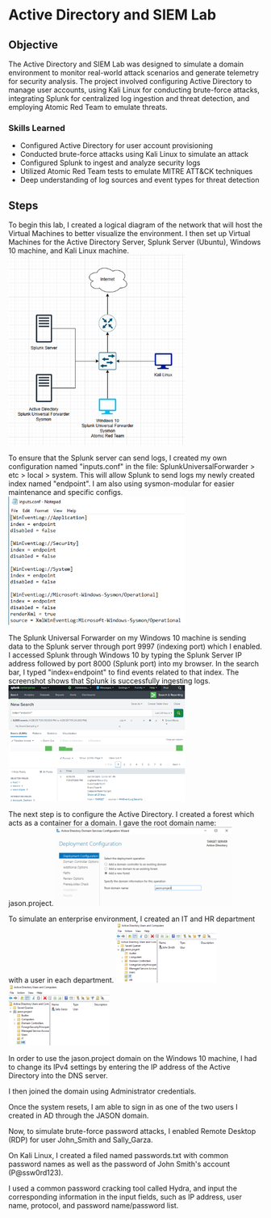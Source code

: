 # Active Directory and SIEM Lab

## Objective

The Active Directory and SIEM Lab was designed to simulate a domain environment to monitor real-world attack scenarios and generate telemetry for security analysis. The project involved configuring Active Directory to manage user accounts, using Kali Linux for conducting brute-force attacks, integrating Splunk for centralized log ingestion and threat detection, and employing Atomic Red Team to emulate threats. 

### Skills Learned

- Configured Active Directory for user account provisioning
- Conducted brute-force attacks using Kali Linux to simulate an attack
- Configured Splunk to ingest and analyze security logs
- Utilized Atomic Red Team tests to emulate MITRE ATT&CK techniques
- Deep understanding of log sources and event types for threat detection

## Steps

To begin this lab, I created a logical diagram of the network that will host the Virtual Machines to better visualize the environment. I then set up Virtual Machines for the Active Directory Server, Splunk Server (Ubuntu), Windows 10 machine, and Kali Linux machine.
<img src="NetworkDiagram.PNG" alt="Network Diagram" width="350">

To ensure that the Splunk server can send logs, I created my own configuration named "inputs.conf" in the file: SplunkUniversalForwarder > etc > local > system. This will allow Splunk to send logs my newly created index named "endpoint". I am also using sysmon-modular for easier maintenance and specific configs.
<img src="inputsConf.PNG" alt="inputs.conf" width="350">

The Splunk Universal Forwarder on my Windows 10 machine is sending data to the Splunk server through port 9997 (indexing port) which I enabled. I accessed Splunk through Windows 10 by typing the Splunk Server IP address followed by port 8000 (Splunk port) into my browser. In the search bar, I typed "index=endpoint" to find events related to that index. The screenshot shows that Splunk is successfully ingesting logs. 
<img src="SplunkIndex.PNG" alt="Splunk Index" width="350">

The next step is to configure the Active Directory. I created a forest which acts as a container for a domain. I gave the root domain name: jason.project.
<img src="DeploymentConfig.PNG" alt="Deploymnet Configuration" width="350">

To simulate an enterprise environment, I created an IT and HR department with a user in each department. 
<img src="AD-userJohn.PNG" alt="Splunk Index" width="200"> <img src="AD-userSally.PNG" alt="Splunk Index" width="200">

In order to use the jason.project domain on the Windows 10 machine, I had to change its IPv4 settings by entering the IP address of the Active Directory into the DNS server.


I then joined the domain using Administrator credentials.


Once the system resets, I am able to sign in as one of the two users I created in AD through the JASON domain. 


Now, to simulate brute-force password attacks, I enabled Remote Desktop (RDP) for user John_Smith and Sally_Garza.


On Kali Linux, I created a filed named passwords.txt with common password names as well as the password of John Smith's account (P@ssw0rd123).


I used a common password cracking tool called Hydra, and input the corresponding information in the input fields, such as IP address, user name, protocol, and password name/password list. 



